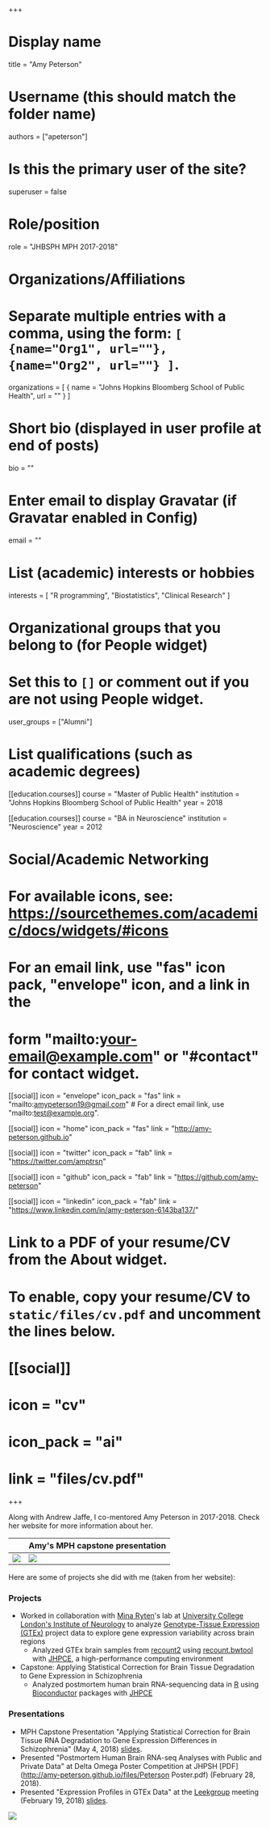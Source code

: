 +++
# Display name
title = "Amy Peterson"

# Username (this should match the folder name)
authors = ["apeterson"]

# Is this the primary user of the site?
superuser = false

# Role/position
role = "JHBSPH MPH 2017-2018"

# Organizations/Affiliations
#   Separate multiple entries with a comma, using the form: `[ {name="Org1", url=""}, {name="Org2", url=""} ]`.
organizations = [ { name = "Johns Hopkins Bloomberg School of Public Health", url = "" } ]

# Short bio (displayed in user profile at end of posts)
bio = ""

# Enter email to display Gravatar (if Gravatar enabled in Config)
email = ""

# List (academic) interests or hobbies
interests = [
  "R programming",
  "Biostatistics",
  "Clinical Research"
]

# Organizational groups that you belong to (for People widget)
#   Set this to `[]` or comment out if you are not using People widget.
user_groups = ["Alumni"]

# List qualifications (such as academic degrees)
[[education.courses]]
  course = "Master of Public Health"
  institution = "Johns Hopkins Bloomberg School of Public Health"
  year = 2018

[[education.courses]]
  course = "BA in Neuroscience"
  institution = "Neuroscience"
  year = 2012

# Social/Academic Networking
# For available icons, see: https://sourcethemes.com/academic/docs/widgets/#icons
#   For an email link, use "fas" icon pack, "envelope" icon, and a link in the
#   form "mailto:your-email@example.com" or "#contact" for contact widget.

[[social]]
  icon = "envelope"
  icon_pack = "fas"
  link = "mailto:amypeterson19@gmail.com"  # For a direct email link, use "mailto:test@example.org".
  
[[social]]
  icon = "home"
  icon_pack = "fas"
  link = "http://amy-peterson.github.io"

[[social]]
  icon = "twitter"
  icon_pack = "fab"
  link = "https://twitter.com/amptrsn"

[[social]]
  icon = "github"
  icon_pack = "fab"
  link = "https://github.com/amy-peterson"
  
[[social]]
  icon = "linkedin"
  icon_pack = "fab"
  link = "https://www.linkedin.com/in/amy-peterson-6143ba137/"

# Link to a PDF of your resume/CV from the About widget.
# To enable, copy your resume/CV to `static/files/cv.pdf` and uncomment the lines below.
# [[social]]
#   icon = "cv"
#   icon_pack = "ai"
#   link = "files/cv.pdf"

+++

Along with Andrew Jaffe, I co-mentored Amy Peterson in 2017-2018. Check her website for more information about her. 

| | Amy's MPH capstone presentation |
| --- | --- |
| ![](/media/amy_mph.jpg) | ![](/media/amy_mph2.jpg) |



Here are some of projects she did with me (taken from her website):

### Projects

* Worked in collaboration with [Mina Ryten](http://www.ucl.ac.uk/ukpdc/research-groups/neurogenomics-group/mina-ryten)'s lab at [University College London's Institute of Neurology](https://www.ucl.ac.uk/ion/) to analyze [Genotype-Tissue Expression (GTEx)](https://www.gtexportal.org/) project data to explore gene expression variability across brain regions
    - Analyzed GTEx brain samples from [recount2](http://bioconductor.org/packages/recount) using [recount.bwtool](https://github.com/LieberInstitute/recount.bwtool) with [JHPCE](https://jhpce.jhu.edu), a high-performance computing environment
* Capstone: Applying Statistical Correction for Brain Tissue Degradation to Gene Expression in Schizophrenia 
    - Analyzed postmortem human brain RNA-sequencing data in [R](https://cran.r-project.org) using [Bioconductor](https://www.bioconductor.org) packages with [JHPCE](https://jhpce.jhu.edu)

### Presentations

* MPH Capstone Presentation "Applying Statistical Correction for Brain Tissue RNA Degradation to Gene Expression Differences in Schizophrenia" (May 4, 2018) [slides](https://speakerdeck.com/apeterson/rna-quality-degradation).
* Presented "Postmortem Human Brain RNA-seq Analyses with Public and Private Data" at Delta Omega Poster Competition at JHPSH [PDF](http://amy-peterson.github.io/files/Peterson Poster.pdf) (February 28, 2018).
* Presented "Expression Profiles in GTEx Data" at the [Leekgroup](http://jtleek.com/members.html) meeting (February 19, 2018) [slides](https://speakerdeck.com/apeterson/expression-profiles-in-gtex-data).


![](http://ghchart.rshah.org/DA2536/amy-peterson.svg)





